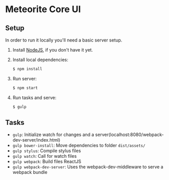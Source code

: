 # Meteorite Core UI

## Setup

In order to run it locally you'll need a basic server setup.

1. Install [NodeJS](http://nodejs.org/download/), if you don't have it yet.
2. Install local dependencies:

	```sh
	$ npm install
	```
3. Run server:
	```sh
	$ npm start
	```
4. Run tasks and serve:
	```sh
	$ gulp
	```

## Tasks

- `gulp`: Initialize watch for changes and a server(localhost:8080/webpack-dev-server/index.html)
- `gulp bower-install`: Move dependencies to folder `dist/assets/`
- `gulp stylus`: Compile stylus files
- `gulp watch`: Call for watch files
- `gulp webpack`: Build files ReactJS
- `gulp webpack-dev-server`: Uses the webpack-dev-middleware to serve a webpack bundle